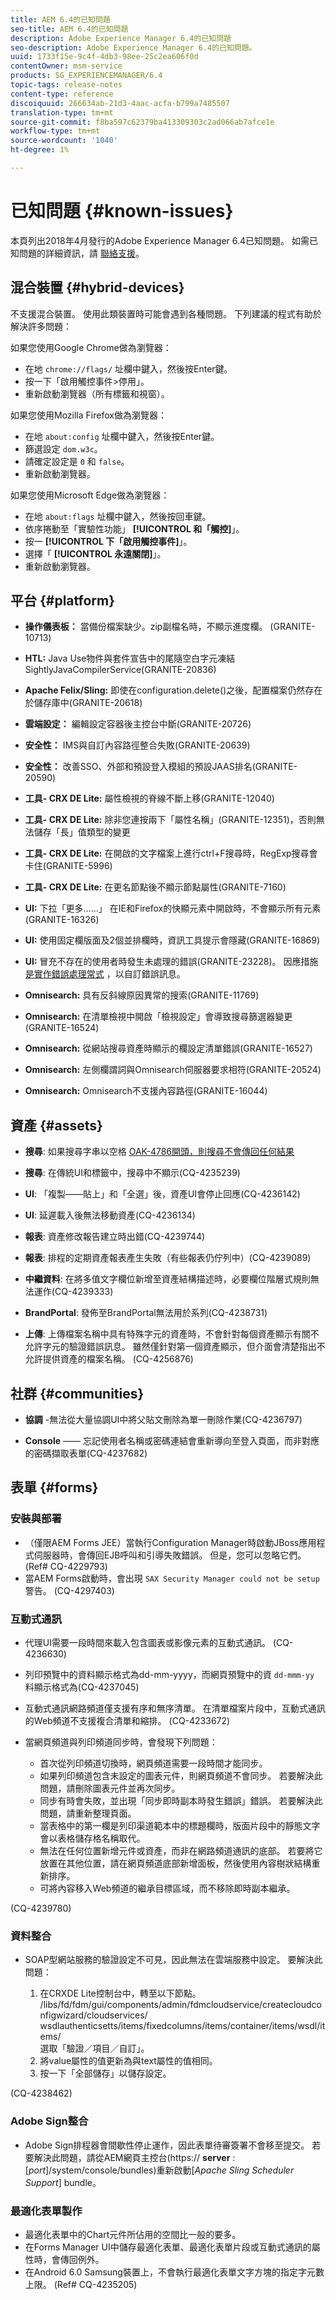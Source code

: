 ```yaml
---
title: AEM 6.4的已知問題
seo-title: AEM 6.4的已知問題
description: Adobe Experience Manager 6.4的已知問題
seo-description: Adobe Experience Manager 6.4的已知問題。
uuid: 1733f15e-9c4f-4db3-98ee-25c2ea606f0d
contentOwner: msm-service
products: SG_EXPERIENCEMANAGER/6.4
topic-tags: release-notes
content-type: reference
discoiquuid: 266634ab-21d3-4aac-acfa-b799a7485507
translation-type: tm+mt
source-git-commit: f8ba597c62379ba413309303c2ad066ab7afce1e
workflow-type: tm+mt
source-wordcount: '1040'
ht-degree: 1%

---
```



# 已知問題 {#known-issues}

本頁列出2018年4月發行的Adobe Experience Manager 6.4已知問題。 如需已知問題的詳細資訊，請 [聯絡支援](https://helpx.adobe.com/tw/support/experience-manager.html)。

## 混合裝置 {#hybrid-devices}

不支援混合裝置。 使用此類裝置時可能會遇到各種問題。 下列建議的程式有助於解決許多問題：

如果您使用Google Chrome做為瀏覽器：

* 在地 `chrome://flags/` 址欄中鍵入，然後按Enter鍵。
* 按一下「啟用觸控事件>停用」。
* 重新啟動瀏覽器（所有標籤和視窗）。

如果您使用Mozilla Firefox做為瀏覽器：

* 在地 `about:config` 址欄中鍵入，然後按Enter鍵。
* 篩選設定 `dom.w3c`。
* 請確定設定是 `0` 和 `false`。
* 重新啟動瀏覽器。

如果您使用Microsoft Edge做為瀏覽器：

* 在地 `about:flags` 址欄中鍵入，然後按回車鍵。
* 依序捲動至「實驗性功能」 **[!UICONTROL 和「觸控]**」。
* 按一 **[!UICONTROL 下「啟用觸控事件]**」。
* 選擇「 **[!UICONTROL 永遠關閉]**」。
* 重新啟動瀏覽器。

## 平台 {#platform}

* **操作儀表板：** 當備份檔案缺少。zip副檔名時，不顯示進度欄。 (GRANITE-10713)
* **HTL:** Java Use物件與套件宣告中的尾隨空白字元凍結SightlyJavaCompilerService(GRANITE-20836)
* **Apache Felix/Sling:** 即使在configuration.delete()之後，配置檔案仍然存在於儲存庫中(GRANITE-20618)
* **雲端設定：** 編輯設定容器後主控台中斷(GRANITE-20726)
* **安全性：** IMS與自訂內容路徑整合失敗(GRANITE-20639)
* **安全性：** 改善SSO、外部和預設登入模組的預設JAAS排名(GRANITE-20590)
* **工具- CRX DE Lite:** 屬性檢視的脊線不斷上移(GRANITE-12040)
* **工具- CRX DE Lite:** 除非您連按兩下「屬性名稱」(GRANITE-12351)，否則無法儲存「長」值類型的變更

* **工具- CRX DE Lite:** 在開啟的文字檔案上進行ctrl+F搜尋時，RegExp搜尋會卡住(GRANITE-5996)

* **工具- CRX DE Lite:** 在更名節點後不顯示節點屬性(GRANITE-7160)
* **UI:** 下拉「更多……」 在IE和Firefox的快顯元素中開啟時，不會顯示所有元素(GRANITE-16326)
* **UI:** 使用固定欄版面及2個並排欄時，資訊工具提示會隱藏(GRANITE-16869)
* **UI:** 冒充不存在的使用者時發生未處理的錯誤(GRANITE-23228)。 因應措施 [是實作錯誤處理常式](/help/sites-developing/customizing-errorhandler-pages.md) ，以自訂錯誤訊息。

* **Omnisearch:** 具有反斜線原因異常的搜索(GRANITE-11769)
* **Omnisearch:** 在清單檢視中開啟「檢視設定」會導致搜尋篩選器變更(GRANITE-16524)
* **Omnisearch:** 從網站搜尋資產時顯示的欄設定清單錯誤(GRANITE-16527)

* **Omnisearch:** 左側欄謂詞與Omnisearch伺服器要求相符(GRANITE-20524)
* **Omnisearch:** Omnisearch不支援內容路徑(GRANITE-16044)

## 資產 {#assets}

* **搜尋**: 如果搜尋字串以空格 [OAK-4786開頭，則搜尋不會傳回任何結果](https://issues.apache.org/jira/browse/OAK-4786)

* **搜尋**: 在傳統UI和標籤中，搜尋中不顯示(CQ-4235239)

* **UI**: 「複製——貼上」和「全選」後，資產UI會停止回應(CQ-4236142)

* **UI**: 延遲載入後無法移動資產(CQ-4236134)

* **報表**: 資產修改報告建立時出錯(CQ-4239744)

* **報表**: 排程的定期資產報表產生失敗（有些報表仍佇列中）(CQ-4239089)

* **中繼資料**: 在將多值文字欄位新增至資產結構描述時，必要欄位階層式規則無法運作(CQ-4239333)

* **BrandPortal**: 發佈至BrandPortal無法用於系列(CQ-4238731)

* **上傳**: 上傳檔案名稱中具有特殊字元的資產時，不會針對每個資產顯示有關不允許字元的驗證錯誤訊息。 雖然僅針對第一個資產顯示，但介面會清楚指出不允許提供資產的檔案名稱。 (CQ-4256876)

## 社群 {#communities}

* **協調** -無法從大量協調UI中將父貼文刪除為單一刪除作業(CQ-4236797)

* **Console** —— 忘記使用者名稱或密碼連結會重新導向至登入頁面，而非對應的密碼擷取表單(CQ-4237682)

## 表單 {#forms}

### 安裝與部署

* （僅限AEM Forms JEE）當執行Configuration Manager時啟動JBoss應用程式伺服器時，會傳回EJB呼叫和引導失敗錯誤。 但是，您可以忽略它們。 (Ref# CQ-4229793)
* 當AEM Forms啟動時，會出現 `SAX Security Manager could not be setup` 警告。 (CQ-4297403)

### 互動式通訊

* 代理UI需要一段時間來載入包含圖表或影像元素的互動式通訊。 (CQ-4236630)
* 列印預覽中的資料顯示格式為dd-mm-yyyy，而網頁預覽中的資 `dd-mmm-yy` 料顯示格式為(CQ-4237045)
* 互動式通訊網路頻道僅支援有序和無序清單。 在清單檔案片段中，互動式通訊的Web頻道不支援複合清單和縮排。 (CQ-4233672)
* 當網頁頻道與列印頻道同步時，會發現下列問題：

   * 首次從列印頻道切換時，網頁頻道需要一段時間才能同步。
   * 如果列印頻道包含未設定的圖表元件，則網頁頻道不會同步。 若要解決此問題，請刪除圖表元件並再次同步。
   * 同步有時會失敗，並出現「同步即時副本時發生錯誤」錯誤。 若要解決此問題，請重新整理頁面。
   * 當表格中的第一欄是列印渠道範本中的標題欄時，版面片段中的靜態文字會以表格儲存格名稱取代。
   * 無法在任何位置新增元件或資產，而非在網路頻道通訊的底部。 若要將它放置在其他位置，請在網頁頻道底部新增面板，然後使用內容樹狀結構重新排序。
   * 可將內容移入Web頻道的繼承目標區域，而不移除即時副本繼承。

(CQ-4239780)

### 資料整合

* SOAP型網站服務的驗證設定不可見，因此無法在雲端服務中設定。 要解決此問題：

   1. 在CRXDE Lite控制台中，轉至以下節點。\
      /libs/fd/fdm/gui/components/admin/fdmcloudservice/createcloudconfigwizard/cloudservices/\
      wsdlauthenticsetts/items/fixedcolumns/items/container/items/wsdl/items/\
      選取「驗證／項目／自訂」。
   1. 將value屬性的值更新為與text屬性的值相同。
   1. 按一下「全部儲存」以儲存設定。

(CQ-4238462)

### Adobe Sign整合

* Adobe Sign排程器會間歇性停止運作，因此表單待審簽署不會移至提交。 若要解決此問題，請從AEM網頁主控台(https:// **server** :[*port*]/system/console/bundles)重新啟動&#x200B;[*Apache Sling Scheduler Support*] bundle。

### 最適化表單製作

* 最適化表單中的Chart元件所佔用的空間比一般的要多。
* 在Forms Manager UI中儲存最適化表單、最適化表單片段或互動式通訊的屬性時，會傳回例外。
* 在Android 6.0 Samsung裝置上，不會執行最適化表單文字方塊的指定字元數上限。 (Ref# CQ-4235205)
